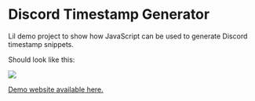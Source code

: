 # Discord Timestamp Generator

Lil demo project to show how JavaScript can be used to generate Discord timestamp snippets.

Should look like this:

![](./docs/ExampleScreenshot001.png)

[Demo website available here.](https://alexstormwood.com/DiscordTimestampGenerator/src/index.html)
